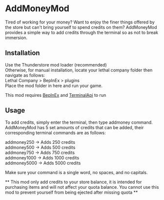 # AddMoneyMod

Tired of working for your money? Want to enjoy the finer things offered by the store but can't bring yourself to spend credits on them? AddMoneyMod provides a simple way to add credits through the terminal so as not to break immersion. 

## Installation

Use the Thunderstore mod loader (recommended)                                     
Otherwise, for manual installation, locate your lethal company folder then navigate as follows:     
Lethal Company > BepInEx > plugins                      
Place the mod folder in here and run your game.

This mod requires [BepInEx](https://thunderstore.io/c/lethal-company/p/BepInEx/BepInExPack/) and [TerminalApi](https://thunderstore.io/c/lethal-company/p/NotAtomicBomb/TerminalApi/) to run

## Usage

To add credits, simply enter the terminal, then type addmoney command. AddMoneyMod has 5 set amounts of credits that can be added, their corresponding terminal commands are as follows:

addmoney250     -> Adds 250  credits                     
addmoney500     -> Adds 500  credits                 
addmoney750     -> Adds 750  credits                   
addmoney1000    -> Adds 1000 credits                      
addmoney5000    -> Adds 5000 credits

Make sure your command is a single word, no spaces, and no capitals.

** This mod only add credits to your store balance, it is intended for purchasing items and will not affect your quota balance. You cannot use this mod to prevent yourself from being ejected after missing quota **

